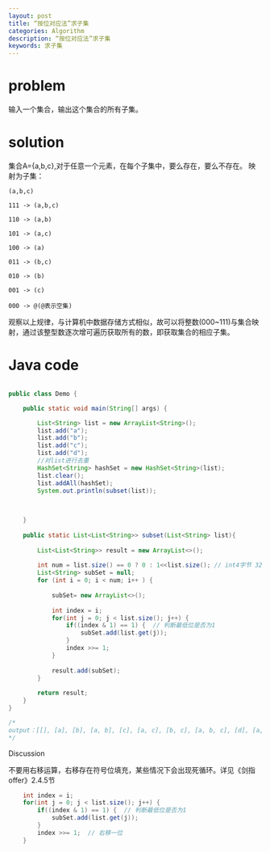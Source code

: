 ```yaml
---
layout: post
title: “按位对应法”求子集
categories: Algorithm
description: “按位对应法”求子集
keywords: 求子集
---
```

# problem
输入一个集合，输出这个集合的所有子集。

# solution
集合A={a,b,c},对于任意一个元素，在每个子集中，要么存在，要么不存在。 映射为子集：
```
(a,b,c)

111 -> (a,b,c)

110 -> (a,b)

101 -> (a,c)

100 -> (a)

011 -> (b,c)

010 -> (b)

001 -> (c)

000 -> @(@表示空集)
```
观察以上规律，与计算机中数据存储方式相似，故可以将整数(000~111)与集合映射，通过该整型数逐次增可遍历获取所有的数，即获取集合的相应子集。

# Java code
```java

public class Demo {

	public static void main(String[] args) {

        List<String> list = new ArrayList<String>();
        list.add("a");
        list.add("b");
        list.add("c");
        list.add("d");
        //对list进行去重
        HashSet<String> hashSet = new HashSet<String>(list);  
        list.clear();
        list.addAll(hashSet);
        System.out.println(subset(list));
        
        

	}
	
	public static List<List<String>> subset(List<String> list){
		
		List<List<String>> result = new ArrayList<>();
		
		int num = list.size() == 0 ? 0 : 1<<list.size(); // int4字节 32个位 有几个元素占几位
		List<String> subSet = null;
		for (int i = 0; i < num; i++ ) {
		
			subSet= new ArrayList<>();
			
			int index = i;
			for(int j = 0; j < list.size(); j++) {
				if((index & 1) == 1) {  // 判断最低位是否为1 
					subSet.add(list.get(j));
				}
				index >>= 1; 
			}
			
			result.add(subSet);
		}
		
		return result;		
	}
}

/*
output：[[], [a], [b], [a, b], [c], [a, c], [b, c], [a, b, c], [d], [a, d], [b, d], [a, b, d], [c, d], [a, c, d], [b, c, d], [a, b, c, d]]
*/
```

Discussion

不要用右移运算，右移存在符号位填充，某些情况下会出现死循环。详见《剑指offer》2.4.5节
```java
    int index = i;
	for(int j = 0; j < list.size(); j++) {
	    if((index & 1) == 1) {  // 判断最低位是否为1 
	        subSet.add(list.get(j));
	    }
	    index >>= 1;  // 右移一位
	}
```
